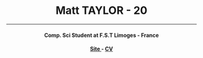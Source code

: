 <h1 align="center"> Matt TAYLOR - 20</h1>
<hr>
<h4 align="center"> Comp. Sci Student at F.S.T Limoges - France </h4>
<h4 align="center"> <a href = https://ledrypotato.github.io> Site </a> - <a href =  cv.pdf> CV </a>

<!--
**ledrypotato/ledrypotato** is a ✨ _special_ ✨ repository because its `README.md` (this file) appears on your GitHub profile.

Here are some ideas to get you started:

- 🔭 I’m currently working on ...
- 🌱 I’m currently learning ...
- 👯 I’m looking to collaborate on ...
- 🤔 I’m looking for help with ...
- 💬 Ask me about ...
- 📫 How to reach me: ...
- 😄 Pronouns: ...
- ⚡ Fun fact: ...
-->
